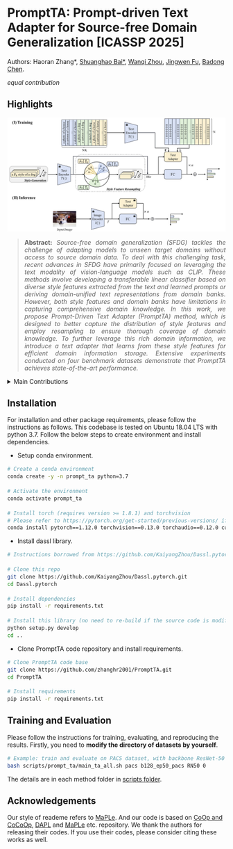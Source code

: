 # PromptTA: Prompt-driven Text Adapter for Source-free Domain Generalization [ICASSP 2025]


<!-- [arXiv](https://arxiv.org/abs/2312.09553v2) -->


Authors: Haoran Zhang*, [Shuanghao Bai*](https://baishuanghao.github.io/), [Wanqi Zhou](https://scholar.google.com/citations?user=3Q_3PR8AAAAJ&hl=zh-CN), [Jingwen Fu](https://scholar.google.com/citations?hl=zh-CN&user=2Cu9uMUAAAAJ), [Badong Chen](https://scholar.google.com/citations?user=mq6tPX4AAAAJ&hl=zh-CN&oi=ao).

*equal contribution*

## Highlights

![main figure](model.jpg)
> **<p align="justify"> Abstract:** *Source-free domain generalization (SFDG) tackles the challenge of adapting models to unseen target domains without access to source domain data. 
To deal with this challenging task, recent advances in SFDG have primarily focused on leveraging the text modality of vision-language models such as CLIP. 
These methods involve developing a transferable linear classifier based on diverse style features extracted from the text and learned prompts or deriving domain-unified text representations from domain banks. 
However, both style features and domain banks have limitations in capturing comprehensive domain knowledge.
In this work, we propose Prompt-Driven Text Adapter (PromptTA) method, which is designed to better capture the distribution of style features and employ resampling to ensure thorough coverage of domain knowledge. 
To further leverage this rich domain information, we introduce a text adapter that learns from these style features for efficient domain information storage.
Extensive experiments conducted on four benchmark datasets demonstrate that PromptTA achieves state-of-the-art performance.* </p>

<details>
  
<summary>Main Contributions</summary>

1) We propose PromptTA, a novel adapter-based framework for SFDG that incorporates a text adapter to effectively leverage rich domain information.
2) We introduce style feature resampling that ensures comprehensive coverage of textual domain knowledge.
3) Extensive experiments demonstrate that our PromptTA achieves the state of the art on DG benchmarks.
   
</details>


<!-- ## Results
### PDA in comparison with existing prompt tuning methods
Results reported below show accuracy across 3 UDA datasets with ViT-B/16 backbone. Our PDA method adopts the paradigm of multi-modal prompt tuning.

| Method                                                    | Office-Home Acc. | Office-31 Acc. |  VisDA-2017 Acc.  | 
|-----------------------------------------------------------|:---------:|:----------:|:---------:|
| [CLIP](https://arxiv.org/abs/2103.00020)                  |   82.1   |   77.5    |   88.9   | 
| [CoOp](https://arxiv.org/abs/2109.01134)                  |   83.9   |   89.4    |   82.7   |
| [CoCoOp](https://arxiv.org/abs/2203.05557)                |   84.1   |   88.9    |   84.2   | 
| [VP](https://arxiv.org/abs/2203.17274)                    |   81.7   |   77.4    |   88.7   | 
| [VPT-deep](https://arxiv.org/abs/2203.12119)              |   83.9   |   89.4    |   86.2   | 
| [MaPLe](https://arxiv.org/abs/2210.03117)                 |   84.2   |   89.6    |   83.5   |
| [DAPL](https://arxiv.org/abs/2202.06687)                  |   84.4   |   81.2    |   89.5   |
| [PDA](https://arxiv.org/abs/2312.09553) (Ours)            |   **85.7**   |   **91.2**    | **89.7** |  -->

## Installation 
For installation and other package requirements, please follow the instructions as follows. 
This codebase is tested on Ubuntu 18.04 LTS with python 3.7. Follow the below steps to create environment and install dependencies.

* Setup conda environment.
```bash
# Create a conda environment
conda create -y -n prompt_ta python=3.7

# Activate the environment
conda activate prompt_ta

# Install torch (requires version >= 1.8.1) and torchvision
# Please refer to https://pytorch.org/get-started/previous-versions/ if your cuda version is different
conda install pytorch==1.12.0 torchvision==0.13.0 torchaudio==0.12.0 cudatoolkit=11.3 -c pytorch
```

* Install dassl library.
```bash
# Instructions borrowed from https://github.com/KaiyangZhou/Dassl.pytorch#installation

# Clone this repo
git clone https://github.com/KaiyangZhou/Dassl.pytorch.git
cd Dassl.pytorch

# Install dependencies
pip install -r requirements.txt

# Install this library (no need to re-build if the source code is modified)
python setup.py develop
cd ..
```

* Clone PromptTA code repository and install requirements.
```bash
# Clone PromptTA code base
git clone https://github.com/zhanghr2001/PromptTA.git
cd PromptTA

# Install requirements
pip install -r requirements.txt
```

<!-- ## Data Preparation
Please follow the instructions to prepare all datasets.
Datasets list:
- [Office-Home](https://drive.google.com/file/d/0B81rNlvomiwed0V1YUxQdC1uOTg/view?pli=1&resourcekey=0-2SNWq0CDAuWOBRRBL7ZZsw)
- [Office-31](https://faculty.cc.gatech.edu/~judy/domainadapt/#datasets_code)
- [VisDA-2017](http://ai.bu.edu/visda-2017/#download) -->


## Training and Evaluation
Please follow the instructions for training, evaluating, and reproducing the results.
Firstly, you need to **modify the directory of datasets by yourself**.

```bash
# Example: train and evaluate on PACS dataset, with backbone ResNet-50 and GPU 0
bash scripts/prompt_ta/main_ta_all.sh pacs b128_ep50_pacs RN50 0
```

The details are in each method folder in [scripts folder](scripts/).  

<!-- 
## Supported Methods
Supported methods in this codespace are as follows:

| Method                    |                   Paper                        |                             Code                                     |               Script                           |
|---------------------------|:----------------------------------------------:|:--------------------------------------------------------------------:|:----------------------------------------------:|
| CoOp                      | [IJCV 2022](https://arxiv.org/abs/2109.01134)  |  [link](https://github.com/KaiyangZhou/CoOp)                         |  [link](scripts/coop)                          |
| CoCoOp                    | [CVPR 2022](https://arxiv.org/abs/2203.05557)  |  [link](https://github.com/KaiyangZhou/CoOp)                         |  [link](scripts/cocoop)                        |
| VP                        | [-](https://arxiv.org/abs/2203.17274)          |  [link](https://github.com/hjbahng/visual_prompting)                 |  -                                             |
| VPT                       | [ECCV 2022](https://arxiv.org/abs/2203.12119)  |  [link](https://github.com/KMnP/vpt)                                 |  [link](scripts/vpt)                           |
| IVLP & MaPLe              | [CVPR 2023](https://arxiv.org/abs/2210.03117)  |  [link](https://github.com/muzairkhattak/multimodal-prompt-learning) |  [link](scripts/ivlp) & [link](scripts/maple)  |
| DAPL                      | [TNNLS 2023](https://arxiv.org/abs/2202.06687) |  [link](https://github.com/LeapLabTHU/DAPrompt)                      |  [link](scripts/dapl)                          |
 -->

<!-- ## Citation
If our code is helpful to your research or projects, please consider citing:
```bibtex
@inproceedings{bai2024prompt,
  title={Prompt-based distribution alignment for unsupervised domain adaptation},
  author={Bai, Shuanghao and Zhang, Min and Zhou, Wanqi and Huang, Siteng and Luan, Zhirong and Wang, Donglin and Chen, Badong},
  booktitle={Proceedings of the AAAI Conference on Artificial Intelligence},
  volume={38},
  number={2},
  pages={729--737},
  year={2024}
}
``` -->


## Acknowledgements

Our style of reademe refers to [MaPLe](https://github.com/muzairkhattak/multimodal-prompt-learning). 
And our code is based on [CoOp and CoCoOp](https://github.com/KaiyangZhou/CoOp), [DAPL](https://github.com/LeapLabTHU/DAPrompt/tree/main) and [MaPLe](https://github.com/muzairkhattak/multimodal-prompt-learning) etc. repository. We thank the authors for releasing their codes. If you use their codes, please consider citing these works as well.